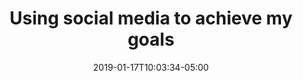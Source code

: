 ---
title: "Using social media to achieve my goals"
date: 2019-01-17T10:03:34-05:00
draft: true
categories: ["featured", "lifestyle"]
---